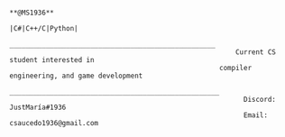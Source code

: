                                                                        **@MS1936**
                                                                    |C#|C++/C|Python| 
                                                    ___________________________________________________
                                                            Current CS student interested in 
                                                        compiler engineering, and game development
                                                    ____________________________________________________
                                                              Discord: JustMaría#1936
                                                              Email: csaucedo1936@gmail.com
                                                          
